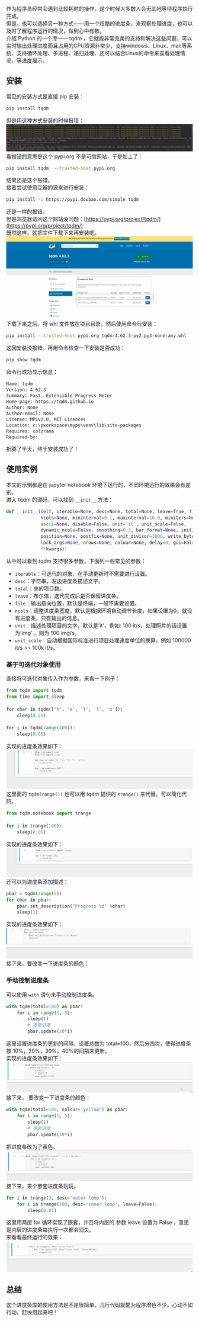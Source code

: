 作为程序员经常会遇到比较耗时的操作，这个时候大多数人会无助地等待程序执行完成。<br />但是，也可以选择另一种方式——用一个炫酷的进度条，来观察处理进度，也可以及时了解程序运行的情况，做到心中有数。<br />介绍 Python 的一个库—— tqdm ，它就能非常完美的支持和解决这些问题，可以实时输出处理进度而且占用的CPU资源非常少，支持windows、Linux、mac等系统，支持循环处理、多进程、递归处理、还可以结合Linux的命令来查看处理情况，等进度展示。
<a name="K3B8L"></a>
## 安装
常见的安装方式是直接 pip 安装：
```bash
pip install tqdm
```
但是用这种方式安装的时候报错：<br />![](./img/1701669899990-ceb83a42-dfd7-4acb-8dae-3f411ec49b1d.jpeg)<br />看报错的意思是这个 pypi.org 不是可信网站，于是加上了：
```bash
pip install tqdm  --trusted-host pypi.org
```
结果还是这个报错。<br />接着尝试使用豆瓣的源来进行安装：
```bash
pip install -i https://pypi.douban.com/simple tqdm
```
还是一样的报错。<br />但是浏览器访问这个网站没问题：[https://pypi.org/project/tqdm/](https://pypi.org/project/tqdm/)<br />既然这样，就把文件下载下来再安装吧。<br />![](./img/1701669900050-ae1cec07-5d1a-4727-9baa-f806827c940a.jpeg)<br />下载下来之后，将 whl 文件放在项目目录，然后使用命令行安装：
```bash
pip install --trusted-host pypi.org tqdm-4.62.3-py2.py3-none-any.whl
```
这回安装没报错。再用命令检查一下安装是否成功：
```bash
pip show tqdm
```
命令行成功显示信息：
```
Name: tqdm
Version: 4.62.3
Summary: Fast, Extensible Progress Meter
Home-page: https://tqdm.github.io
Author: None
Author-email: None
License: MPLv2.0, MIT Licences
Location: c:\pworkspace\mypy\venv\lib\site-packages
Requires: colorama
Required-by:
```
折腾了半天，终于安装成功了！
<a name="L3ds1"></a>
## 使用实例
本文的示例都是在 jupyter notebook 环境下运行的，不同环境运行的效果会有差别。<br />进入 tqdm 的源码，可以找到 `__init__` 方法：
```python
def __init__(self, iterable=None, desc=None, total=None, leave=True, file=None,
             ncols=None, mininterval=0.1, maxinterval=10.0, miniters=None,
             ascii=None, disable=False, unit='it', unit_scale=False,
             dynamic_ncols=False, smoothing=0.3, bar_format=None, initial=0,
             position=None, postfix=None, unit_divisor=1000, write_bytes=None,
             lock_args=None, nrows=None, colour=None, delay=0, gui=False,
             **kwargs):
```
从中可以看到 tqdm 支持很多参数，下面列一些常见的参数：

- `iterable`：可迭代的对象，在手动更新时不需要进行设置。
- `desc`：字符串，左边进度条描述文字。
- `total`：总的项目数。
- `leave`：布尔值，迭代完成后是否保留进度条。
- `file`：输出指向位置，默认是终端，一般不需要设置。
- `ncols`：调整进度条宽度，默认是根据环境自动调节长度，如果设置为0，就没有进度条，只有输出的信息。
- `unit`：描述处理项目的文字，默认是'it'，例如: 100 it/s，处理照片的话设置为'img' ，则为 100 img/s。
- `unit_scale`：自动根据国际标准进行项目处理速度单位的换算，例如 100000 it/s >> 100k it/s。
<a name="wLxTU"></a>
### 基于可迭代对象使用
直接将可迭代对象传入作为参数，来看一下例子：
```python
from tqdm import tqdm
from time import sleep

for char in tqdm(['h', 'e', 'l', 'l', 'o']):
    sleep(0.25)

for i in tqdm(range(100)):
    sleep(0.05)
```
实现的进度条效果如下：<br />![](./img/1701669900024-a532958e-5ec1-4572-a16f-9ca164b69554.gif)<br />这里面的 `tqdm(range())` 也可以用 tqdm 提供的 `trange()` 来代替，可以简化代码。
```python
from tqdm.notebook import trange

for i in trange(100):
    sleep(0.05)
```
实现的进度条效果如下：<br />![](./img/1701669900062-140e2087-bda3-49eb-8ec6-f7bc837e49ed.gif)<br />还可以为进度条添加描述：
```python
pbar = tqdm(range(5))
for char in pbar:
    pbar.set_description("Progress %d" %char)
    sleep(1)
```
实现的进度条效果如下：<br />![](./img/1701669900056-18779449-168b-4ff0-9422-384809737a8a.gif)<br />接下来，要改变一下进度条的颜色：
<a name="GdbNu"></a>
### 手动控制进度条
可以使用 `with` 语句来手动控制进度条。
```python
with tqdm(total=100) as pbar:
    for i in range(1, 5):
        sleep(1)
        # 更新进度
        pbar.update(10*i)
```
这里设置进度条的更新的间隔，设置总数为 total=100，然后分四次，使得进度条按 10%，20%，30%，40%的间隔来更新。<br />实现的进度条效果如下：<br />![](./img/1701669900535-5e00dbe3-f703-47f6-bbf5-384e4bc2d202.gif)<br />接下来， 要改变一下进度条的颜色：
```python
with tqdm(total=100, colour='yellow') as pbar:
    for i in range(1, 5):
        sleep(1)
        # 更新进度
        pbar.update(10*i)
```
把进度条改为了黄色。<br />![](./img/1701669900522-1958a0d5-dbcd-48f2-9c92-4f27fa27c86f.gif)<br />接下来，来个嵌套进度条玩玩。
```python
for i in trange(3, desc='outer loop'):
    for i in trange(100, desc='inner loop', leave=False):
        sleep(0.01)
```
这里用两层 for 循环实现了嵌套，并且将内层的 参数 leave 设置为 False ，意思是内层的进度条每执行一次都会消失。<br />来看看最终运行的效果：<br />![](./img/1701669900560-c41d4d57-8405-4906-b258-5cc89d163866.gif)
<a name="zJmcF"></a>
## 总结
这个进度条库的使用方法是不是很简单，几行代码就能为程序增色不少。心动不如行动，赶快用起来吧！
